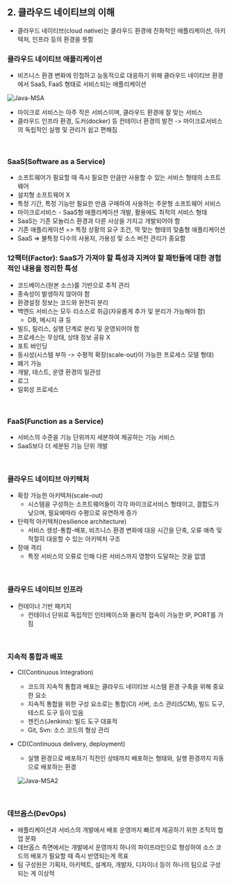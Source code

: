## 2. 클라우드 네이티브의 이해
  - 클라우드 네이티브(cloud native)는 클라우드 환경에 친화적인 애플리케이션, 아키텍처, 인프라 등의 환경을 뜻함
  
### 클라우드 네이티브 애플리케이션
  - 비즈니스 환경 변화에 민첩하고 능동적으로 대응하기 위해 클라우드 네이티브 환경에서 SaaS, FaaS 형태로 서비스되는 애플리케이션
  
  ![Java-MSA](https://user-images.githubusercontent.com/50076031/107595214-593c2300-6c57-11eb-95be-95e6903a19c8.jpg)
  
  - 마이크로 서비스는 아주 작은 서비스이며, 클라우드 환경에 잘 맞는 서비스
  - 클라우드 인프라 환경, 도커(docker) 등 컨테이너 환경의 발전 -> 마이크로서비스의 독립적인 실행 및 관리가 쉽고 편해짐
  
<br>

### SaaS(Software as a Service)
  - 소프트웨어가 필요할 때 즉시 필요한 만큼만 사용할 수 있는 서비스 형태의 소프트웨어
  - 설치형 소프트웨어 X
  - 특정 기간, 특정 기능만 필요한 만큼 구매하여 사용하는 주문형 소프트웨어 서비스
  - 마이크로서비스 - SaaS형 애플리케이션 개발, 활용에도 최적의 서비스 형태
  - SaaS는 기존 모놀리스 환경과 다른 사상을 가지고 개발되어야 함
  - 기존 애플리케이션 => 특정 상황의 요구 조건, 딱 맞는 형태의 맞춤형 애플리케이션
  - SaaS => 불특정 다수의 사용자, 가용성 및 소스 버전 관리가 중요함
  
### 12팩터(Factor): SaaS가 가져야 할 특성과 지켜야 할 패턴들에 대한 경험적인 내용을 정리한 특성
  - 코드베이스(원본 소스)를 기반으로 추적 관리
  - 종속성이 발생하지 않아야 함
  - 환경설정 정보는 코드와 완전히 분리
  - 백엔드 서비스는 모두 리소스로 취급(자유롭게 추가 및 분리가 가능해야 함)
    - DB, 메시지 큐 등
  - 빌드, 릴리스, 실행 단계로 분리 및 운영되어야 함
  - 프로세스는 무상태, 상태 정보 공유 X
  - 포트 바인딩
  - 동시성(시스템 부하 -> 수평적 확장(scale-out)이 가능한 프로세스 모델 형태)
  - 폐기 가능
  - 개발, 테스트, 운영 환경의 일관성
  - 로그
  - 일회성 프로세스
  
<br>

### FaaS(Function as a Service)
  - 서비스의 수준을 기능 단위까지 세분하여 제공하는 기능 서비스
  - SaaS보다 더 세분된 기능 단위 개발
  
<br>  

### 클라우드 네이티브 아키텍처
  - 확장 가능한 아키텍처(scale-out)
    - 시스템을 구성하는 소프트웨어들이 각각 마이크로서비스 형태이고, 결합도가 낮으며, 필요에따라 수평으로 유연하게 증가
  - 탄력적 아키텍처(resilience architecture)
    - 서비스 생성-통합-배포, 비즈니스 환경 변화에 대응 시간을 단축, 오류 예측 및 적절히 대응할 수 있는 아키텍처 구조
  - 장애 격리
    - 특정 서비스의 오류로 인해 다른 서비스까지 영향이 도달하는 것을 없앰
  
<br>

### 클라우드 네이티브 인프라
  - 컨테이너 기반 패키지
    - 컨테이너 단위로 독립적인 인터페이스와 물리적 접속이 가능한 IP, PORT를 가짐
  
<br>

### 지속적 통합과 배포
  - CI(Continuous Integration)
    - 코드의 지속적 통합과 배포는 클라우드 네이티브 시스템 환경 구축을 위해 중요한 요소
    - 지속적 통합을 위한 구성 요소로는 통합(CI) 서버, 소스 관리(SCM), 빌드 도구, 테스트 도구 등이 있음
    - 젠킨스(Jenkins): 빌드 도구 대표적
    - Git, Svn: 소스 코드의 형상 관리
  - CD(Continuous delivery, deployment)
    - 실행 환경으로 배포하기 직전인 상태까지 배포하는 형태와, 실행 환경까지 자동으로 배포하는 환경
    
    ![Java-MSA2](https://user-images.githubusercontent.com/50076031/107595216-5a6d5000-6c57-11eb-823c-8bd0395b1bbe.jpg)
    
<br>

### 데브옵스(DevOps)
  - 애플리케이션과 서비스의 개발에서 배포 운영까지 빠르게 제공하기 위한 조직의 협업 문화
  - 데브옵스 측면에서는 개발에서 운영까지 하나의 파이프라인으로 형성하여 소스 코드의 배포가 필요할 때 즉시 반영되는게 목표
  - 팀 구성원은 기획자, 아키텍트, 설계자, 개발자, 디자이너 등이 하나의 팀으로 구성되는 게 이상적
  
